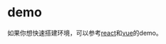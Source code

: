 # demo

如果你想快速搭建环境，可以参考[react](https://github.com/duan602728596/sweet/tree/react-demo)和[vue](https://github.com/duan602728596/sweet/tree/vue-demo)的demo。